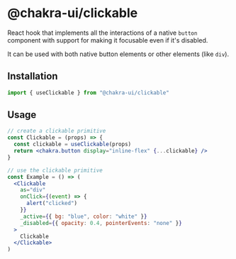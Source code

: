 # @chakra-ui/clickable

React hook that implements all the interactions of a native `button` component
with support for making it focusable even if it's disabled.

It can be used with both native button elements or other elements (like `div`).

## Installation

```jsx
import { useClickable } from "@chakra-ui/clickable"
```

## Usage

```jsx
// create a clickable primitive
const Clickable = (props) => {
  const clickable = useClickable(props)
  return <chakra.button display="inline-flex" {...clickable} />
}

// use the clickable primitive
const Example = () => (
  <Clickable
    as="div"
    onClick={(event) => {
      alert("clicked")
    }}
    _active={{ bg: "blue", color: "white" }}
    _disabled={{ opacity: 0.4, pointerEvents: "none" }}
  >
    Clickable
  </Clickable>
)
```
